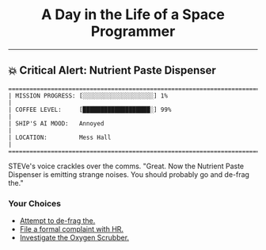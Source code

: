 <h1 align="center">A Day in the Life of a Space Programmer</h1>

---

<h2 id="node-18">💥 Critical Alert: Nutrient Paste Dispenser</h2>

```
========================================================================
| MISSION PROGRESS: [░░░░░░░░░░░░░░░░░░░░] 1%                                  |
| COFFEE LEVEL:     [███████████████████░] 99%                                 |
| SHIP'S AI MOOD:   Annoyed                                                    |
| LOCATION:         Mess Hall                                                  |
========================================================================
```

STEVe's voice crackles over the comms. "Great. Now the Nutrient Paste Dispenser is emitting strange noises. You should probably go and de-frag the."



### Your Choices

*   [Attempt to de-frag the.](./README-0023.md)
*   [File a formal complaint with HR.](./README-0026.md)
*   [Investigate the Oxygen Scrubber.](./README-0030.md)
